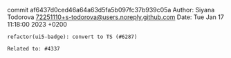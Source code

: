 commit af6437d0ced46a64a63d5fa5b097fc37b939c05a
Author: Siyana Todorova <72251110+s-todorova@users.noreply.github.com>
Date:   Tue Jan 17 11:18:00 2023 +0200

    refactor(ui5-badge): convert to TS (#6287)
    
    Related to: #4337
